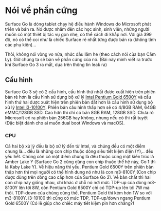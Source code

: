 # Nói về phần cứng

Surface Go là dòng tablet chạy hệ điều hành Windows do Microsoft phát triển và bán ra. Nó được nhắm đên các học sinh, sinh viên, những người muốn có một thiêt bị tác vụ gọn nhẹ, có thể xách đi khắp nơi. Vơi giá 399 đô, nó có thể coi như là chiếc Surface rẻ nhất từng được bán ra (không tính các phụ kiện)...

Thôi, không nói vòng vo nữa, nhức đầu lắm he (theo cách nói của bạn Cẩm Ly). Giờ chúng ta sẽ bàn về phần cứng của nó. (Bài này mình viết ra trước khi Surface Go 3 ra mắt, dựa trên thông tin leak ra)

## Cấu hình

Surface Go 3 sẽ có 2 cấu hình, cấu hình thứ nhất được xuất hiện trên phiên bản rẻ hơn là cấu hình sử dụng bộ xử lý [Intel Pentium Gold 6500Y](https://ark.intel.com/content/www/vn/vi/ark/products/213357/intel-pentium-gold-6500y-processor-4m-cache-up-to-3-40-ghz.html) và cấu hình thứ hai được xuât hiện trên phiên bản đắt hơn là cấu hinh sử dụng bộ xử lý [Intel i3-10100Y](https://ark.intel.com/content/www/vn/vi/ark/products/213356/intel-core-i310100y-processor-4m-cache-up-to-3-90-ghz.html). Phiên bản câu hình thấp hơn sẽ có 4/8GB RAM, 64GB eMMC/128GB SSD. Cao hơn thì chỉ có bản 8GB RAM, 128GB SSD. Chưa rõ Microsoft có ra phiên bản 256GB hay không, nhung nếu có thì rất tuyệt (Đặc biệt dành cho ai muốn dual boot Windows và macOS).

### CPU

Cả hai bộ xử lý đều là bộ xử lý đến từ Intel, và chúng đều có một điểm chung là... đều là những con chip thuộc dòng siêu tiết kiệm điện (Y),.. đều yếu hết. Chúng còn có một điêm chung là đều thuộc cùng một kiến trúc là Amber Lake Y (Surface Go 2 cũng dùng con chip thuộc thế hệ này, Go 1 thì là Kaby Lake Y). Về hiệu năng thì yếu, Pentium Gold 6500Y trên phiên bản thâp hơn thì mọi người có thể hình dung nó như là con m3-8100Y (Con chip được dùng trên dòng cao cấp hơn của Surface Go 2). Về bản chất thì hai con chip này giống nhau, chỉ khác ở chỗ nó nơi mức TDP-up của dòng m3-8100Y lên tới 8W, còn Pentium Gold 6500Y chỉ có TDP-up lên tới 7W mà thôi. TDP-down của chúng cũng thế, Pentium Gold thì kém hơn 1W so với m3-8100Y. i3-10100 thì cũng có mức TDP, TDP-up/down ngang Pentium Gold 6500Y (Có lẽ giúp cho chiếc máy tiêt kiệm pin hơn chăng?)

